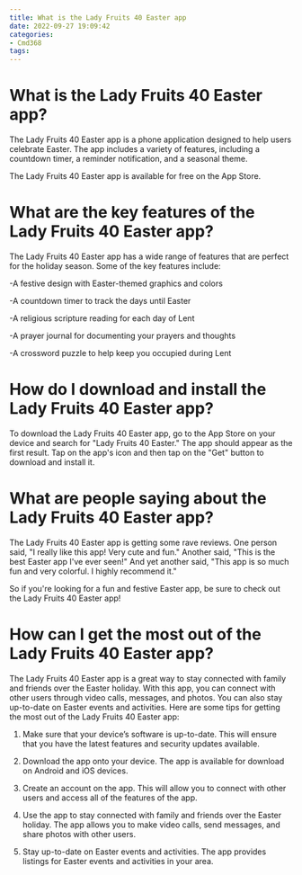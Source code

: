 ```yaml
---
title: What is the Lady Fruits 40 Easter app 
date: 2022-09-27 19:09:42
categories:
- Cmd368
tags:
---
```



#  What is the Lady Fruits 40 Easter app? 

The Lady Fruits 40 Easter app is a phone application designed to help users celebrate Easter. The app includes a variety of features, including a countdown timer, a reminder notification, and a seasonal theme.

The Lady Fruits 40 Easter app is available for free on the App Store.

#  What are the key features of the Lady Fruits 40 Easter app? 

The Lady Fruits 40 Easter app has a wide range of features that are perfect for the holiday season. Some of the key features include: 

-A festive design with Easter-themed graphics and colors

-A countdown timer to track the days until Easter

-A religious scripture reading for each day of Lent

-A prayer journal for documenting your prayers and thoughts

-A crossword puzzle to help keep you occupied during Lent

#  How do I download and install the Lady Fruits 40 Easter app? 

To download the Lady Fruits 40 Easter app, go to the App Store on your device and search for "Lady Fruits 40 Easter." The app should appear as the first result. Tap on the app's icon and then tap on the "Get" button to download and install it.

#  What are people saying about the Lady Fruits 40 Easter app? 

The Lady Fruits 40 Easter app is getting some rave reviews. One person said, "I really like this app! Very cute and fun." Another said, "This is the best Easter app I've ever seen!" And yet another said, "This app is so much fun and very colorful. I highly recommend it."

So if you're looking for a fun and festive Easter app, be sure to check out the Lady Fruits 40 Easter app!

#  How can I get the most out of the Lady Fruits 40 Easter app?

The Lady Fruits 40 Easter app is a great way to stay connected with family and friends over the Easter holiday. With this app, you can connect with other users through video calls, messages, and photos. You can also stay up-to-date on Easter events and activities. Here are some tips for getting the most out of the Lady Fruits 40 Easter app:

1. Make sure that your device’s software is up-to-date. This will ensure that you have the latest features and security updates available.

2. Download the app onto your device. The app is available for download on Android and iOS devices.

3. Create an account on the app. This will allow you to connect with other users and access all of the features of the app.

4. Use the app to stay connected with family and friends over the Easter holiday. The app allows you to make video calls, send messages, and share photos with other users.

5. Stay up-to-date on Easter events and activities. The app provides listings for Easter events and activities in your area.